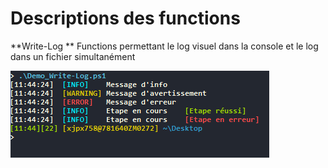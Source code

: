 Descriptions des functions
=======

 **Write-Log **
 Functions permettant le log visuel dans la console et le log dans un fichier simultanément
 
![enter image description here](https://github.com/SynapsysIT/Powershell/raw/master/Ressources/Images/Write-Log.png)

